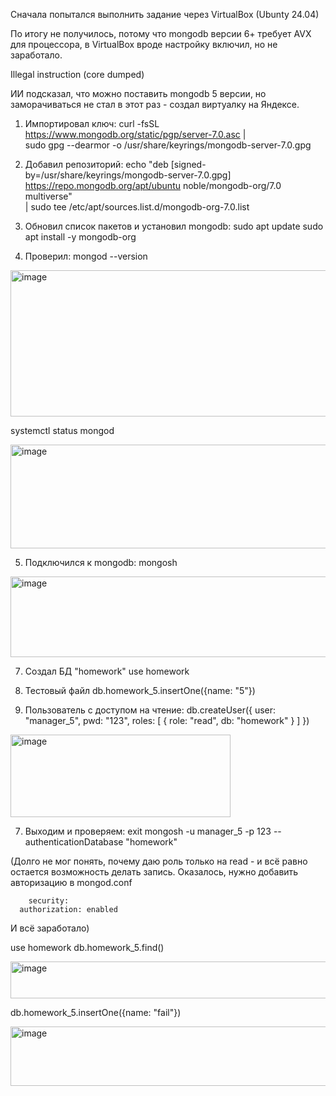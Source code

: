 Сначала попытался выполнить задание через VirtualBox (Ubunty 24.04)

По итогу не получилось, потому что mongodb версии 6+ требует AVX для процессора, в VirtualBox вроде настройку включил,
но не заработало.

  Illegal instruction (core dumped)

ИИ подсказал, что можно поставить mongodb 5 версии, но заморачиваться не стал в этот раз - создал виртуалку
на Яндексе.

1. Импортировал ключ:
  curl -fsSL https://www.mongodb.org/static/pgp/server-7.0.asc | \
  sudo gpg --dearmor -o /usr/share/keyrings/mongodb-server-7.0.gpg

2. Добавил репозиторий:
  echo "deb [signed-by=/usr/share/keyrings/mongodb-server-7.0.gpg] \
  https://repo.mongodb.org/apt/ubuntu noble/mongodb-org/7.0 multiverse" \
  | sudo tee /etc/apt/sources.list.d/mongodb-org-7.0.list

3. Обновил список пакетов и установил mongodb:
  sudo apt update
  sudo apt install -y mongodb-org

4. Проверил:
 mongod --version

 <img width="599" height="234" alt="image" src="https://github.com/user-attachments/assets/026e78bd-f3b0-4ae4-89e5-5c79efd9a024" />

 systemctl status mongod
 
 <img width="749" height="166" alt="image" src="https://github.com/user-attachments/assets/2cbfd3c6-170f-40c0-8865-ca1a99b4e40f" />

5. Подключился к mongodb:
  mongosh

  <img width="965" height="129" alt="image" src="https://github.com/user-attachments/assets/d7796847-5100-49c9-9b20-eb41b7b098dc" />

7. Создал БД "homework"
  use homework

8. Тестовый файл
  db.homework_5.insertOne({name: "5"})

9. Пользователь с доступом на чтение:
  db.createUser({
  user: "manager_5",
  pwd: "123",
  roles: [
    { role: "read", db: "homework" }
  ]
  })

  <img width="352" height="132" alt="image" src="https://github.com/user-attachments/assets/45ba4b46-1bfa-4ca5-a62c-2d8f33777673" />

7. Выходим и проверяем:
  exit
  mongosh -u manager_5 -p 123 --authenticationDatabase "homework"

  (Долго не мог понять, почему даю роль только на read - и всё равно остается возможность делать запись. Оказалось, нужно 
  добавить авторизацию в mongod.conf
  
        security:
      authorization: enabled
      
  И всё заработало)

  use homework
  db.homework_5.find()
  
  <img width="598" height="59" alt="image" src="https://github.com/user-attachments/assets/3cd3e31d-67c5-491b-83c4-9613d9e6cf7f" />

  db.homework_5.insertOne({name: "fail"})
  
  <img width="960" height="95" alt="image" src="https://github.com/user-attachments/assets/3b43a48e-fee2-4925-a669-1d35b33c841a" />
